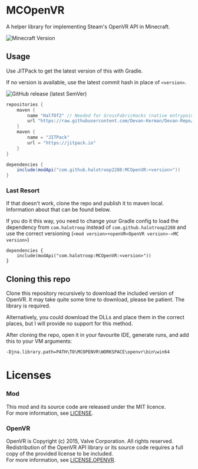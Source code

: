 # MCOpenVR
A helper library for implementing Steam's OpenVR API in Minecraft.

![Minecraft Version](https://img.shields.io/badge/Minecraft-1.16.4-green)

## Usage
Use JITPack to get the latest version of this with Gradle.

If no version is available, use the latest commit hash in place of `<version>`.

![GitHub release (latest SemVer)](https://img.shields.io/github/v/release/halotroop2288/MCOpenVR?sort=semver)

```groovy
repositories {
	maven {
		name "HalfOf2" // Needed for GrossFabricHacks (native entrypoint)
		url "https://raw.githubusercontent.com/Devan-Kerman/Devan-Repo/master/"
	}
    maven {
        name = "JITPack"
        url = "https://jitpack.io"
    }
}

dependencies {
    include(modApi("com.github.halotroop2288:MCOpenVR:<version>"))
}
```

### Last Resort
If that doesn't work, clone the repo and publish it to maven local.<br/>
Information about that can be found below.

If you do it this way, you need to change your Gradle config to load
the dependency from `com.halotroop` instead of `com.github.halotroop2288`
and use the correct versioning
(`<mod version>+openVR<OpenVR version>-<MC version>`)

```
dependencies {
    include(modApi("com.halotroop:MCOpenVR:<version>"))
}
```

## Cloning this repo
Clone this repository recursively to download the included version of OpenVR.
It may take quite some time to download, please be patient. The library is required.

Alternatively, you could download the DLLs and place them in the correct places, but
I will provide no support for this method.

After cloning the repo, open it in your favourite IDE, generate runs,
and add this to your VM arguments:

```
-Djna.library.path=PATH\TO\MCOPENVR\WORKSPACE\openvr\bin\win64
```

# Licenses
### Mod
This mod and its source code are released under the MIT licence. <br/>
For more information, see [LICENSE](https://github.com/halotroop2288/MCOpenVR/blob/trunk/LICENSE).

### OpenVR
OpenVR is Copyright (c) 2015, Valve Corporation. All rights reserved. <br/>
Redistribution of the OpenVR API library or its source code requires a full copy
of the provided license to be included.<br/> 
For more information, see [LICENSE.OPENVR](https://github.com/halotroop2288/MCOpenVR/blob/trunk/LICENSE.OPENVR).
